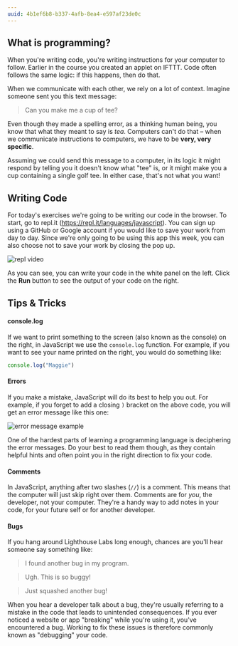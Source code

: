 ```yaml
---
uuid: 4b1ef6b8-b337-4afb-8ea4-e597af23de0c
---
```


## What is programming?

When you're writing code, you're writing instructions for your computer to follow. Earlier in the course you created an applet on IFTTT. Code often follows the same logic: if this happens, then do that.

When we communicate with each other, we rely on a lot of context. Imagine someone sent you this text message:

> Can you make me a cup of tee?

Even though they made a spelling error, as a thinking human being, you know that what they meant to say is *tea*. Computers can't do that – when we communicate instructions to computers, we have to be **very, very specific**.

Assuming we could send this message to a computer, in its logic it might respond by telling you it doesn't know what "tee" is, or it might make you a cup containing a single golf tee. In either case, that's not what you want!

## Writing Code

For today's exercises we're going to be writing our code in the browser. To start, go to repl.it (https://repl.it/languages/javascript). You can sign up using a GitHub or Google account if you would like to save your work from day to day. Since we're only going to be using this app this week, you can also choose not to save your work by closing the pop up.

![repl video](https://d3vv6lp55qjaqc.cloudfront.net/items/1y2J3Y2A0H33112x1H0d/Screen%20Recording%202017-09-04%20at%2011.19%20AM.gif?X-CloudApp-Visitor-Id=2818368&v=e0f9521c)

As you can see, you can write your code in the white panel on the left. Click the **Run** button to see the output of your code on the right.

## Tips & Tricks

#### console.log

If we want to print something to the screen (also known as the console) on the right, in JavaScript we use the `console.log` function. For example, if you want to see your name printed on the right, you would do something like:

```javascript
console.log("Maggie")
```

#### Errors

If you make a mistake, JavaScript will do its best to help you out. For example, if you forget to add a closing `)` bracket on the above code, you will get an error message like this one:

![error message example](https://d3vv6lp55qjaqc.cloudfront.net/items/0A230t2j1p3Z2D462B1z/%5B64d0ffd99e5671f7bd69ce1cd84cf237%5D_Image+2017-09-04+at+11.23.54+AM.png?X-CloudApp-Visitor-Id=2818368&v=afeeafa6)

One of the hardest parts of learning a programming language is deciphering the error messages. Do your best to read them though, as they contain helpful hints and often point you in the right direction to fix your code.

#### Comments

In JavaScript, anything after two slashes (`//`) is a comment. This means that the computer will just skip right over them. Comments are for *you*, the developer, not your computer. They're a handy way to add notes in your code, for your future self or for another developer.

#### Bugs

If you hang around Lighthouse Labs long enough, chances are you'll hear someone say something like:

> I found another bug in my program.

> Ugh. This is so buggy!

> Just squashed another bug!

When you hear a developer talk about a bug, they're usually referring to a mistake in the code that leads to unintended consequences. If you ever noticed a website or app "breaking" while you're using it, you've encountered a bug. Working to fix these issues is therefore commonly known as "debugging" your code.
